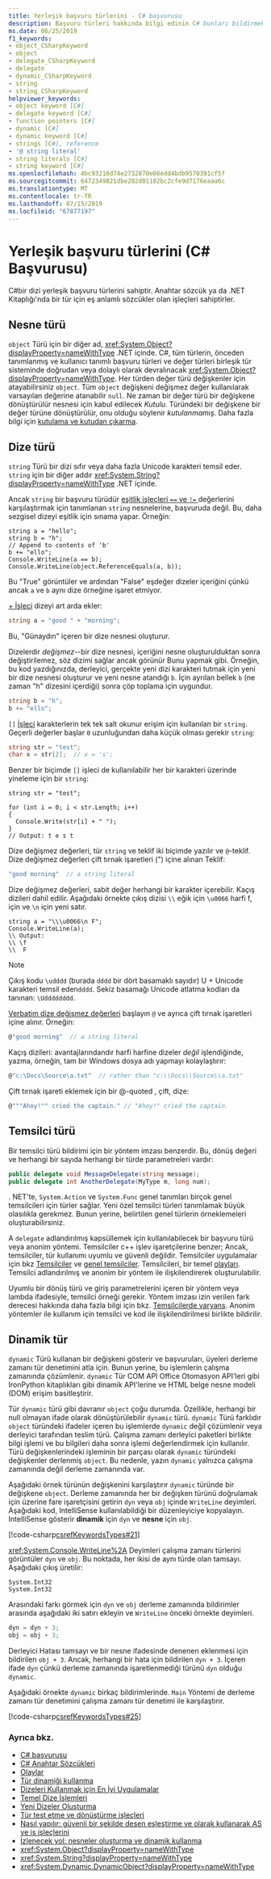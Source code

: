 ```yaml
---
title: Yerleşik başvuru türlerini - C# başvurusu
description: Başvuru türleri hakkında bilgi edinin C# bunları bildirmek için kullanabileceğiniz anahtar sözcükleri.
ms.date: 06/25/2019
f1_keywords:
- object_CSharpKeyword
- object
- delegate_CSharpKeyword
- delegate
- dynamic_CSharpKeyword
- string
- string_CSharpKeyword
helpviewer_keywords:
- object keyword [C#]
- delegate keyword [C#]
- function pointers [C#]
- dynamic [C#]
- dynamic keyword [C#]
- strings [C#], reference
- '@ string literal'
- string literals [C#]
- string keyword [C#]
ms.openlocfilehash: 4bc93216d74e2732870e08edd4bdb9570391cf5f
ms.sourcegitcommit: 6472349821dbe202d01182bc2cfe9d7176eaaa6c
ms.translationtype: MT
ms.contentlocale: tr-TR
ms.lasthandoff: 07/15/2019
ms.locfileid: "67877197"
---
```

# <a name="built-in-reference-types-c-reference"></a>Yerleşik başvuru türlerini (C# Başvurusu)

C#bir dizi yerleşik başvuru türlerini sahiptir. Anahtar sözcük ya da .NET Kitaplığı'nda bir tür için eş anlamlı sözcükler olan işleçleri sahiptirler. 

## <a name="the-object-type"></a>Nesne türü

`object` Türü için bir diğer ad, <xref:System.Object?displayProperty=nameWithType> .NET içinde. C#, tüm türlerin, önceden tanımlanmış ve kullanıcı tanımlı başvuru türleri ve değer türleri birleşik tür sisteminde doğrudan veya dolaylı olarak devralınacak <xref:System.Object?displayProperty=nameWithType>. Her türden değer türü değişkenler için atayabilirsiniz `object`. Tüm `object` değişkeni değişmez değer kullanılarak varsayılan değerine atanabilir `null`. Ne zaman bir değer türü bir değişkene dönüştürülür nesnesi için kabul edilecek *Kutulu*. Türündeki bir değişkene bir değer türüne dönüştürülür, onu olduğu söylenir *kutulanmamış*. Daha fazla bilgi için [kutulama ve kutudan çıkarma](../../programming-guide/types/boxing-and-unboxing.md). 

## <a name="the-string-type"></a>Dize türü

`string` Türü bir dizi sıfır veya daha fazla Unicode karakteri temsil eder. `string` için bir diğer addır <xref:System.String?displayProperty=nameWithType> .NET içinde.

Ancak `string` bir başvuru türüdür [eşitlik işleçleri `==` ve `!=` ](../operators/equality-operators.md#string-equality) değerlerini karşılaştırmak için tanımlanan `string` nesnelerine, başvuruda değil. Bu, daha sezgisel dizeyi eşitlik için sınama yapar. Örneğin:

```csharp-interactive
string a = "hello";
string b = "h";
// Append to contents of 'b'
b += "ello";
Console.WriteLine(a == b);
Console.WriteLine(object.ReferenceEquals(a, b));
```

Bu "True" görüntüler ve ardından "False" eşdeğer dizeler içeriğini çünkü ancak `a` ve `b` aynı dize örneğine işaret etmiyor.

[+ İşleci](../operators/addition-operator.md#string-concatenation) dizeyi art arda ekler:

```csharp
string a = "good " + "morning";
```

Bu, "Günaydın" içeren bir dize nesnesi oluşturur.

Dizelerdir *değişmez*--bir dize nesnesi, içeriğini nesne oluşturulduktan sonra değiştirilemez, söz dizimi sağlar ancak görünür Bunu yapmak gibi. Örneğin, bu kod yazdığınızda, derleyici, gerçekte yeni dizi karakteri tutmak için yeni bir dize nesnesi oluşturur ve yeni nesne atandığı `b`. İçin ayrılan bellek `b` (ne zaman "h" dizesini içerdiği) sonra çöp toplama için uygundur.

```csharp
string b = "h";
b += "ello";
```

`[]` [İşleci](../operators/member-access-operators.md#indexer-operator-) karakterlerin tek tek salt okunur erişim için kullanılan bir `string`. Geçerli değerler başlar `0` uzunluğundan daha küçük olması gerekir `string`:

```csharp
string str = "test";
char x = str[2];  // x = 's';
```

Benzer bir biçimde `[]` işleci de kullanılabilir her bir karakteri üzerinde yineleme için bir `string`:

```csharp-interactive
string str = "test";

for (int i = 0; i < str.Length; i++)
{
  Console.Write(str[i] + " ");
}
// Output: t e s t
``` 

Dize değişmez değerleri, tür `string` ve teklif iki biçimde yazılır ve `@`-teklif. Dize değişmez değerleri çift tırnak işaretleri (") içine alınan Teklif:

```csharp
"good morning"  // a string literal
```

Dize değişmez değerleri, sabit değer herhangi bir karakter içerebilir. Kaçış dizileri dahil edilir. Aşağıdaki örnekte çıkış dizisi `\\` eğik için `\u0066` harfi f, için ve `\n` için yeni satır.

```csharp-interactive
string a = "\\\u0066\n F";
Console.WriteLine(a);
\\ Output:
\\ \f
\\  F
```

> [!NOTE]
> Çıkış kodu `\udddd` (burada `dddd` bir dört basamaklı sayıdır) U + Unicode karakteri temsil eden`dddd`. Sekiz basamağı Unicode atlatma kodları da tanınan: `\Udddddddd`.

[Verbatim dize değişmez değerleri](../tokens/verbatim.md) başlayın `@` ve ayrıca çift tırnak işaretleri içine alınır. Örneğin:

```csharp
@"good morning"  // a string literal
```

Kaçış dizileri: avantajlarındandır harfi harfine dizeler *değil* işlendiğinde, yazma, örneğin, tam bir Windows dosya adı yapmayı kolaylaştırır:

```csharp
@"c:\Docs\Source\a.txt"  // rather than "c:\\Docs\\Source\\a.txt"
```

Çift tırnak işareti eklemek için bir @-quoted , çift, dize:

```csharp
@"""Ahoy!"" cried the captain." // "Ahoy!" cried the captain.
```

## <a name="the-delegate-type"></a>Temsilci türü

Bir temsilci türü bildirimi için bir yöntem imzası benzerdir. Bu, dönüş değeri ve herhangi bir sayıda herhangi bir türde parametreleri vardır:

```csharp
public delegate void MessageDelegate(string message);
public delegate int AnotherDelegate(MyType m, long num);
```

. NET'te, `System.Action` ve `System.Func` genel tanımları birçok genel temsilcileri için türler sağlar. Yeni özel temsilci türleri tanımlamak büyük olasılıkla gerekmez. Bunun yerine, belirtilen genel türlerin örneklemeleri oluşturabilirsiniz.

A `delegate` adlandırılmış kapsüllemek için kullanılabilecek bir başvuru türü veya anonim yöntemi. Temsilciler c++ işlev işaretçilerine benzer; Ancak, temsilciler, tür kullanımı uyumlu ve güvenli değildir. Temsilciler uygulamalar için bkz [Temsilciler](../../programming-guide/delegates/index.md) ve [genel temsilciler](../../programming-guide/generics/generic-delegates.md). Temsilcileri, bir temel [olayları](../../programming-guide/events/index.md). Temsilci adlandırılmış ve anonim bir yöntem ile ilişkilendirerek oluşturulabilir.

Uyumlu bir dönüş türü ve giriş parametrelerini içeren bir yöntem veya lambda ifadesiyle, temsilci örneği gerekir. Yöntem imzası izin verilen fark derecesi hakkında daha fazla bilgi için bkz. [Temsilcilerde varyans](../../programming-guide/concepts/covariance-contravariance/using-variance-in-delegates.md). Anonim yöntemler ile kullanım için temsilci ve kod ile ilişkilendirilmesi birlikte bildirilir. 

## <a name="the-dynamic-type"></a>Dinamik tür

`dynamic` Türü kullanan bir değişkeni gösterir ve başvuruları, üyeleri derleme zamanı tür denetimini atla için. Bunun yerine, bu işlemlerin çalışma zamanında çözümlenir. `dynamic` Tür COM API Office Otomasyon API'leri gibi IronPython kitaplıkları gibi dinamik API'lerine ve HTML belge nesne modeli (DOM) erişim basitleştirir.

Tür `dynamic` türü gibi davranır `object` çoğu durumda. Özellikle, herhangi bir null olmayan ifade olarak dönüştürülebilir `dynamic` türü. `dynamic` Türü farklıdır `object` türündeki ifadeler içeren bu işlemlerde `dynamic` değil çözümlenir veya derleyici tarafından teslim türü. Çalışma zamanı derleyici paketleri birlikte bilgi işlemi ve bu bilgileri daha sonra işlemi değerlendirmek için kullanılır. Türü değişkenlerindeki işleminin bir parçası olarak `dynamic` türündeki değişkenler derlenmiş `object`. Bu nedenle, yazın `dynamic` yalnızca çalışma zamanında değil derleme zamanında var.

Aşağıdaki örnek türünün değişkenini karşılaştırır `dynamic` türünde bir değişkene `object`. Derleme zamanında her bir değişken türünü doğrulamak için üzerine fare işaretçisini getirin `dyn` veya `obj` içinde `WriteLine` deyimleri. Aşağıdaki kod, IntelliSense kullanılabildiği bir düzenleyiciye kopyalayın. IntelliSense gösterir **dinamik** için `dyn` ve **nesne** için `obj`.

[!code-csharp[csrefKeywordsTypes#21](~/samples/snippets/csharp/VS_Snippets_VBCSharp/csrefKeywordsTypes/CS/dynamic1.cs#21)]

<xref:System.Console.WriteLine%2A> Deyimleri çalışma zamanı türlerini görüntüler `dyn` ve `obj`. Bu noktada, her ikisi de aynı türde olan tamsayı. Aşağıdaki çıkış üretilir:

```console
System.Int32
System.Int32
```

Arasındaki farkı görmek için `dyn` ve `obj` derleme zamanında bildirimler arasında aşağıdaki iki satırı ekleyin ve `WriteLine` önceki örnekte deyimleri.

```csharp
dyn = dyn + 3;
obj = obj + 3;
```

 Derleyici Hatası tamsayı ve bir nesne ifadesinde denenen eklenmesi için bildirilen `obj + 3`. Ancak, herhangi bir hata için bildirilen `dyn + 3`. İçeren ifade `dyn` çünkü derleme zamanında işaretlenmediği türünü `dyn` olduğu `dynamic`.

Aşağıdaki örnekte `dynamic` birkaç bildirimlerinde. `Main` Yöntemi de derleme zamanı tür denetimini çalışma zamanı tür denetimi ile karşılaştırır.

[!code-csharp[csrefKeywordsTypes#25](~/samples/snippets/csharp/VS_Snippets_VBCSharp/csrefKeywordsTypes/CS/dynamic2.cs#25)]

### <a name="see-also"></a>Ayrıca bkz.

- [C# başvurusu](../index.md)
- [C# Anahtar Sözcükleri](../keywords/index.md)
- [Olaylar](../../../csharp/programming-guide/events/index.md)
- [Tür dinamiği kullanma](../../programming-guide/types/using-type-dynamic.md)
- [Dizeleri Kullanmak için En İyi Uygulamalar](../../../standard/base-types/best-practices-strings.md)
- [Temel Dize İşlemleri](../../../standard/base-types/basic-string-operations.md)
- [Yeni Dizeler Oluşturma](../../../standard/base-types/creating-new.md)
- [Tür test etme ve dönüştürme işleçleri](../operators/type-testing-and-conversion-operators.md)
- [Nasıl yapılır: güvenli bir şekilde desen eşleştirme ve olarak kullanarak AS ve is işleçlerini](../../how-to/safely-cast-using-pattern-matching-is-and-as-operators.md)
- [İzlenecek yol: nesneler oluşturma ve dinamik kullanma](../../programming-guide/types/walkthrough-creating-and-using-dynamic-objects.md)
- <xref:System.Object?displayProperty=nameWithType>
- <xref:System.String?displayProperty=nameWithType>
- <xref:System.Dynamic.DynamicObject?displayProperty=nameWithType>
